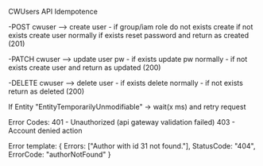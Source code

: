 CWUsers API Idempotence

-POST   cwuser --> create user - if group/iam role do not exists create
				 if not exists create user normally
				 if exists reset password and return as created (201)

-PATCH  cwuser --> update user pw - if exists update pw normally
				  - if not exists create user and return as updated (200)

-DELETE cwuser --> delete user - if exists delete normally
 			       - if not exists return as deleted (200)


If Entity "EntityTemporarilyUnmodifiable" -> wait(x ms) and retry request

Error Codes:
401 - Unauthorized (api gateway validation failed) 
403 - Account denied action


Error template: 
{
    Errors: ["Author with id 31 not found."],
    StatusCode: "404",
    ErrorCode: "authorNotFound"
}
